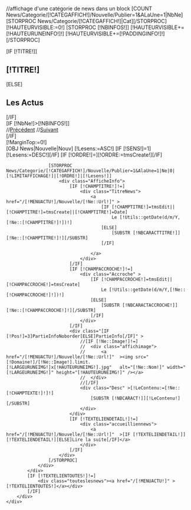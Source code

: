//affichage d'une catégorie de news  dans un block
[COUNT News/Categorie/[!CATEGAFFICH!]/Nouvelle/Publier=1&ALaUne=1|NbNe]
[STORPROC News/Categorie/[!CATEGAFFICH!]|Cat][/STORPROC]
[!HAUTEURVISIBLE:=0!]
[STORPROC [!NBINFOS!]]
	[!HAUTEURVISIBLE+=[!HAUTEURUNEINFO!]!]
	[!HAUTEURVISIBLE+=[!PADDINGINFO!]!]
[/STORPROC]

<div class="[!NOMDIV!]"  >
	<div class="EntoureComposantNews ">
		<div class="BlocCadre">
			<div class="TitreBloc">
				<div class="blocleft">[IF [!TITRE!]]<h2>[!TITRE!]</h2>[ELSE]<h2>Les Actus</h2>[/IF]</div>
				[IF [!NbNe!]>[!NBINFOS!]]
					<div id="paginationAccueilActus" class="paginationAccueilActus">
							//<a href="javascript:;" class="precedent" onclick="deplacediv('margin-top','P',[!HAUTEURUNEINFO!]);"  >Précédent</a>
							//<a href="javascript:;" class="suivant"   onclick="deplacediv('margin-top','S',[!HAUTEURUNEINFO!]);" >Suivant</a>
					</div>
				[/IF]
			</div>
			[!MarginTop:=0!]
			<div class="ContenuVisible" id="ladivvisible" style="overflow:auto;display:block;position:relative;[IF [!HAUTEURVISIBLE!]!=0]height:[!HAUTEURVISIBLE!]px;[/IF]">
				<div class="ContenuTotal" id="ladivadeplacer" >
					[OBJ News|Nouvelle|Nouv]
					[!Lesens:=ASC!]
					[IF [!SENS!]=1][!Lesens:=DESC!][/IF]
					[IF [!ORDRE!]=][!ORDRE:=tmsCreate!][/IF]

					[STORPROC News/Categorie/[!CATEGAFFICH!]/Nouvelle/Publier=1&AlaUne=1|Ne|0|[!LIMITAFFICHAGE!]|[!ORDRE!]|[!Lesens!]]
						<div class="AfficheInfo">
							[IF [!CHAMPTITRE!]!=]
								<div class="TitreNews">
									<a href="/[!MENUACTU!]/Nouvelle/[!Ne::Url!]" >
										[IF [!CHAMPTITRE!]=tmsEdit||[!CHAMPTITRE!]=tmsCreate||[!CHAMPTITRE!]=Date]
											Le [!Utils::getDate(d/m/Y,[!Ne::[!CHAMPTITRE!]!])!]
										[ELSE]
											[SUBSTR [!NBCARACTTITRE!]][!Ne::[!CHAMPTITRE!]!][/SUBSTR]
										[/IF]
										
									</a>
								</div>
							[/IF]
							[IF [!CHAMPACCROCHE!]!=]
								<div class="Accroche" > 
									[IF [!CHAMPACCROCHE!]=tmsEdit||[!CHAMPACCROCHE!]=tmsCreate]
										Le [!Utils::getDate(d/m/Y,[!Ne::[!CHAMPACCROCHE!]!])!]
									[ELSE]
										[SUBSTR [!NBCARACTACCROCHE!]][!Ne::[!CHAMPACCROCHE!]!][/SUBSTR]
									[/IF]
								</div>
							[/IF]
							<div class="[IF [!Pos!]=3]PartieInfoNoborder[ELSE]PartieInfo[/IF]" >
								//[IF [!Ne::Image!]!=]
								//	<div class="affichimage">
								//		<a href="/[!MENUACTU!]/Nouvelle/[!Ne::Url!]"  ><img src="[!Domaine!]/[!Ne::Image!].limit.[!LARGEURUNEIMG!]x[!HAUTEURUNEIMG!].jpg"   alt="[!Ne::Nom!]" width="[!LARGEURUNEIMG!]" height="[!HAUTEURUNEIMG!]" /></a>
								//	</div>
								//[/IF]
								<div class="Desc" >[!LeContenu:=[!Ne::[!CHAMPTEXTE!]!]!]
									[SUBSTR [!NBCARACT!]][!LeContenu!][/SUBSTR]
								</div>					
							</div>	
							[IF [!TEXTELIENDETAIL!]!=]
								<div class="accueilliennews">
									<a href="/[!MENUACTU!]/Nouvelle/[!Ne::Url!]"  >[IF [!TEXTELIENDETAIL!]][!TEXTELIENDETAIL!][ELSE]Lire la suite[/IF]</a>	
								</div>
							[/IF]
						</div>
					[/STORPROC]
				</div>	
			</div>	
			[IF [!TEXTELIENTOUTES!]!=]
				<div class="touteslesnews"><a href="/[!MENUACTU!]" >[!TEXTELIENTOUTES!]</a></div>
			[/IF]
		</div>	
	</div>	
</div>	
